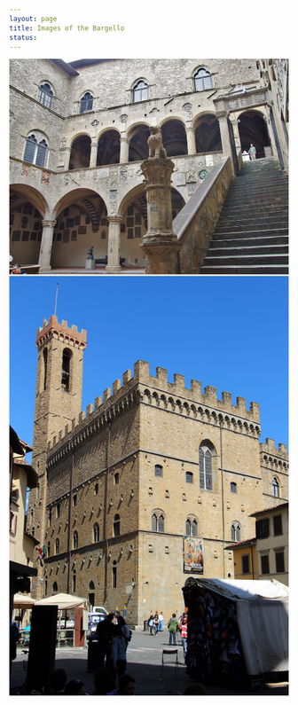 ```yaml
---
layout: page
title: Images of the Bargello 
status: 
---
```

 <img src="/assets/images/bargellostairs.jpg">
 <img src="/assets/images/bargellopalazzo.JPG">
